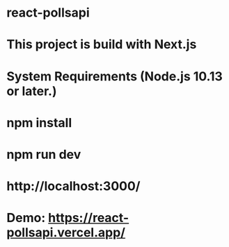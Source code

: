 # react-pollsapi
# This project is build with Next.js
# System Requirements (Node.js 10.13 or later.)
# npm install
# npm run dev
# http://localhost:3000/
# Demo: https://react-pollsapi.vercel.app/